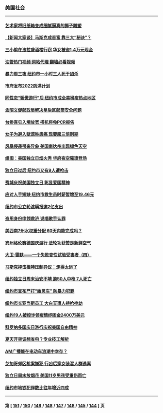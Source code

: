 ### 美国社会
---
#### [艺术家将旧纸箱变成细腻逼真的狮子雕塑](../../pages/ncid1078160/n13776508.md?07090445) 
#### [【新闻大家谈】马斯克成首富 靠三大“秘诀”？](../../pages/ncid1078160/n13776114.md?07090445) 
#### [三小偷在法拉盛酒楼行窃 华女被盗1.4万元现金](../../pages/ncid1078160/n13776189.md?07090445) 
#### [油管热门视频 网站代理 翻墙必看视频](http://209.222.30.114:81/youtube.html?07090445)
#### [暴力周三夜 纽约市一小时三人死于凶杀](../../pages/ncid1078160/n13776145.md?07090445) 
#### [市府发布2022防洪计划](../../pages/ncid1078160/n13776183.md?07090445) 
#### [同性恋“骄傲游行”后  纽约市成全美猴痘热点地区](../../pages/ncid1078160/n13776186.md?07090445) 
#### [孟昭文促邮政局解决皇后区邮筒安全问题](../../pages/ncid1078160/n13776194.md?07090445) 
#### [台侨喜见入境放宽 搭机将免PCR报告](../../pages/ncid1078160/n13776086.md?07090445) 
#### [女子为避入狱谎称患癌 现要服三倍刑期](../../pages/ncid1078160/n13775978.md?07090445) 
#### [风暴侵袭带来异象 美国南达州出现绿色天空](../../pages/ncid1078160/n13775578.md?07090445) 
#### [组图：美国独立日烟火秀 华府夜空璀璨登场](../../pages/ncid1078160/n13774797.md?07090445) 
#### [独立日过后 纽约市又有9人遭枪击](../../pages/ncid1078160/n13775331.md?07090445) 
#### [费城庆祝美国独立日 彰显爱国精神](../../pages/ncid1078160/n13775347.md?07090445) 
#### [应对人手短缺  纽约市救生员时薪暂增至19.46元](../../pages/ncid1078160/n13775338.md?07090445) 
#### [纽约市公立轮渡瞒报逾2亿支出](../../pages/ncid1078160/n13775368.md?07090445) 
#### [盗用身份申领救济 说唱歌手认罪](../../pages/ncid1078160/n13775268.md?07090445) 
#### [美西南7州水权重分配 60天内能完成吗？](../../pages/ncid1078160/n13775190.md?07090445) 
#### [宾州格伦赛德国庆游行 法轮功获赞是新鲜空气](../../pages/ncid1078160/n13775086.md?07090445) 
#### [大卫·雷默——一个失败变性试验受害者（四）](../../pages/ncid1078160/n13775111.md?07090445) 
#### [马斯克抨击推特压制异议：走得太远了](../../pages/ncid1078160/n13774952.md?07090445) 
#### [纽约独立日周末治安不靖 逾50人中枪 7人死亡](../../pages/ncid1078160/n13774615.md?07090445) 
#### [纽约市宣布严打“幽灵车” 防暴力犯罪](../../pages/ncid1078160/n13774613.md?07090445) 
#### [纽约市长亚当斯员工 大白天遭人持枪抢劫](../../pages/ncid1078160/n13774620.md?07090445) 
#### [纽约19人被控诈领疫情纾困金2400万美元](../../pages/ncid1078160/n13774618.md?07090445) 
#### [科罗纳多国庆日游行庆祝美国自由精神](../../pages/ncid1078160/n13774470.md?07090445) 
#### [夏天开空调想省电？专业技工解析](../../pages/ncid1078160/n13774456.md?07090445) 
#### [AM广播能在电动车浪潮中幸存？](../../pages/ncid1078160/n13774408.md?07090445) 
#### [芝加哥郊区枪案嫌犯 行凶后穿女装混人群逃离](../../pages/ncid1078160/n13774288.md?07090445) 
#### [独立日周末放烟花 美国11岁男孩受重伤而亡](../../pages/ncid1078160/n13773607.md?07090445) 
#### [纽约市地铁犯罪数比往年增近四成](../../pages/ncid1078160/n13773789.md?07090445) 

---
#### 第 [ [151](./151.md?07090445) / [150](./150.md?07090445) / [149](./149.md?07090445) / [148](./148.md?07090445) / [147](./147.md?07090445) / [146](./146.md?07090445) / [145](./145.md?07090445) / [144](./144.md?07090445) ] 页
